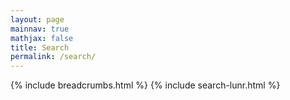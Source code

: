 ```yaml
---
layout: page
mainnav: true
mathjax: false
title: Search
permalink: /search/
---
```

{% include breadcrumbs.html %}
{% include search-lunr.html %}
<script src="/js/text-glitch.js"></script>